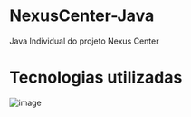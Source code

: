 # NexusCenter-Java
Java Individual do projeto Nexus Center

# Tecnologias utilizadas
![image](https://img.shields.io/badge/Java-ED8B00?style=for-the-badge&logo=openjdk&logoColor=white)

